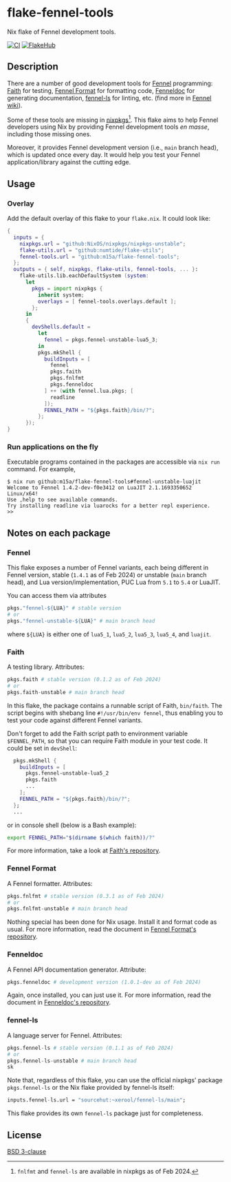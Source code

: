 # flake-fennel-tools

Nix flake of Fennel development tools.

[![CI][b1]][b2]
[![FlakeHub][b3]][b4]

[b1]: https://img.shields.io/github/actions/workflow/status/m15a/flake-fennel-tools/ci.yml?style=flat-square&logo=github&label=CI
[b2]: https://github.com/m15a/flake-fennel-tools/actions/workflows/ci.yml
[b3]: https://img.shields.io/endpoint?url=https://flakehub.com/f/m15a/flake-fennel-tools/badge
[b4]: https://flakehub.com/flake/m15a/flake-fennel-tools

## Description

There are a number of good development tools for [Fennel][1] programming:
[Faith][2] for testing,
[Fennel Format][3] for formatting code,
[Fenneldoc][4] for generating documentation,
[fennel-ls][5] for linting,
etc. (find more in [Fennel wiki][6]).

Some of these tools are missing in [nixpkgs][7][^1].
This flake aims to help Fennel developers using Nix by providing Fennel development
tools *en masse*, including those missing ones.

Moreover, it provides Fennel development version (i.e., `main` branch head),
which is updated once every day.
It would help you test your Fennel application/library against the cutting edge.

## Usage

### Overlay

Add the default overlay of this flake to your `flake.nix`.
It could look like:

```nix
{
  inputs = {
    nixpkgs.url = "github:NixOS/nixpkgs/nixpkgs-unstable";
    flake-utils.url = "github:numtide/flake-utils";
    fennel-tools.url = "github:m15a/flake-fennel-tools";
  };
  outputs = { self, nixpkgs, flake-utils, fennel-tools, ... }:
    flake-utils.lib.eachDefaultSystem (system:
      let
        pkgs = import nixpkgs {
          inherit system;
          overlays = [ fennel-tools.overlays.default ];
        };
      in
      {
        devShells.default =
          let
            fennel = pkgs.fennel-unstable-lua5_3;
          in
          pkgs.mkShell {
            buildInputs = [
              fennel
              pkgs.faith
              pkgs.fnlfmt
              pkgs.fenneldoc
            ] ++ (with fennel.lua.pkgs; [
              readline
            ]);
            FENNEL_PATH = "${pkgs.faith}/bin/?";
          };
      });
}
```

### Run applications on the fly

Executable programs contained in the packages are accessible via
`nix run` command. For example,

```console
$ nix run github:m15a/flake-fennel-tools#fennel-unstable-luajit
Welcome to Fennel 1.4.2-dev-f0e3412 on LuaJIT 2.1.1693350652 Linux/x64!
Use ,help to see available commands.
Try installing readline via luarocks for a better repl experience.
>>
```

## Notes on each package

### Fennel

This flake exposes a number of Fennel variants, each being different in
Fennel version, stable (`1.4.1` as of Feb 2024) or unstable (`main` branch
head), and Lua version/implementation, PUC Lua from `5.1` to `5.4`
or LuaJIT.

You can access them via attributes

```nix
pkgs."fennel-${LUA}" # stable version
# or
pkgs."fennel-unstable-${LUA}" # main branch head
```

where `${LUA}` is either one of `lua5_1`, `lua5_2`, `lua5_3`, `lua5_4`, and `luajit`. 

### Faith

A testing library. Attributes:

```nix
pkgs.faith # stable version (0.1.2 as of Feb 2024)
# or
pkgs.faith-unstable # main branch head
```

In this flake, the package contains a runnable script of Faith,
`bin/faith`. The script begins with shebang line `#!/usr/bin/env fennel`,
thus enabling you to test your code against different Fennel variants.

Don't forget to add the Faith script path to environment variable `$FENNEL_PATH`,
so that you can require Faith module in your test code.
It could be set in `devShell`:

```nix
  pkgs.mkShell {
    buildInputs = [
      pkgs.fennel-unstable-lua5_2
      pkgs.faith
      ...
    ];
    FENNEL_PATH = "${pkgs.faith}/bin/?";
  };
  ...
```

or in console shell (below is a Bash example):

```bash
export FENNEL_PATH="$(dirname $(which faith))/?"
```

For more information, take a look at [Faith's repository][2].

### Fennel Format

A Fennel formatter. Attributes:

```nix
pkgs.fnlfmt # stable version (0.3.1 as of Feb 2024)
# or
pkgs.fnlfmt-unstable # main branch head
```

Nothing special has been done for Nix usage. Install it and format code as usual.
For more information, read the document in [Fennel Format's repository][3].

### Fenneldoc

A Fennel API documentation generator. Attribute:

```nix
pkgs.fenneldoc # development version (1.0.1-dev as of Feb 2024)
```

Again, once installed, you can just use it.
For more information, read the document in [Fenneldoc's repository][4].

### fennel-ls

A language server for Fennel. Attributes:

```nix
pkgs.fennel-ls # stable version (0.1.1 as of Feb 2024)
# or
pkgs.fennel-ls-unstable # main branch head
sk
```

Note that, regardless of this flake, you can use the official nixpkgs'
package `pkgs.fennel-ls` or the Nix flake provided by fennel-ls itself:

```nix
inputs.fennel-ls.url = "sourcehut:~xerool/fennel-ls/main";
```

This flake provides its own `fennel-ls` package just for completeness.

## License

[BSD 3-clause](LICENSE)

[1]: https://fennel-lang.org/
[2]: https://git.sr.ht/~technomancy/faith
[3]: https://git.sr.ht/~technomancy/fnlfmt
[4]: https://gitlab.com/andreyorst/fenneldoc
[5]: https://sr.ht/~xerool/fennel-ls/
[6]: https://wiki.fennel-lang.org/#tools
[7]: https://github.com/NixOS/nixpkgs

[^1]: `fnlfmt` and `fennel-ls` are available in nixpkgs as of Feb 2024.
